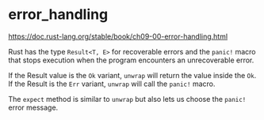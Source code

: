 # error_handling
https://doc.rust-lang.org/stable/book/ch09-00-error-handling.html

Rust has the type `Result<T, E>` for recoverable errors and the `panic!` macro that stops execution when the program encounters 
an unrecoverable error.

If the Result value is the `Ok` variant, `unwrap` will return the value inside the `Ok`. If the Result is the `Err` variant, `unwrap` will call the `panic!` macro.

The `expect` method is similar to `unwrap` but also lets us choose the `panic!` error message. 
